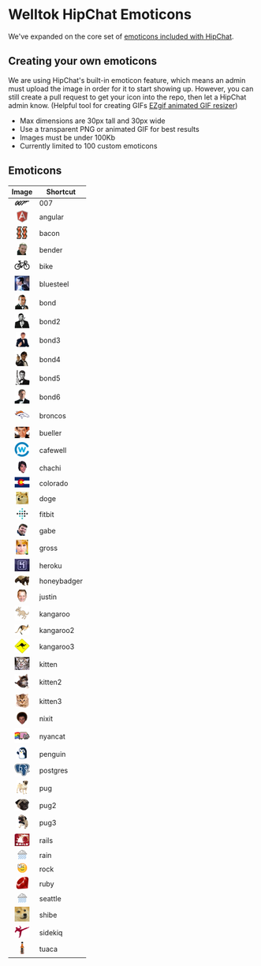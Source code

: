 # Welltok HipChat Emoticons

We've expanded on the core set of [emoticons included with HipChat](http://hipchat-emoticons.nyh.name).

## Creating your own emoticons

We are using HipChat's built-in emoticon feature, which means an admin must upload the image in order for it to start showing up. However, you can still create a pull request to get your icon into the repo, then let a HipChat admin know. (Helpful tool for creating GIFs [EZgif animated GIF resizer](http://ezgif.com/resize))

* Max dimensions are 30px tall and 30px wide
* Use a transparent PNG or animated GIF for best results
* Images must be under 100Kb
* Currently limited to 100 custom emoticons

## Emoticons

| Image                                     | Shortcut    |
| :-------------------------------------:   | ----------- |
| ![007](emoticons/007.png)                 | 007         |
| ![angular](emoticons/angular.png)         | angular     |
| ![bacon](emoticons/bacon.png)             | bacon       |
| ![bender](emoticons/bender.png)           | bender      |
| ![bike](emoticons/bike.png)               | bike        |
| ![bluesteel](emoticons/bluesteel.gif)     | bluesteel   |
| ![bond](emoticons/bond.png)               | bond        |
| ![bond2](emoticons/bond2.png)             | bond2       |
| ![bond3](emoticons/bond3.png)             | bond3       |
| ![bond4](emoticons/bond4.png)             | bond4       |
| ![bond5](emoticons/bond5.png)             | bond5       |
| ![bond6](emoticons/bond6.png)             | bond6       |
| ![broncos](emoticons/broncos.png)         | broncos     |
| ![bueller](emoticons/bueller.png)         | bueller     |
| ![cafewell](emoticons/cafewell.png)       | cafewell    |
| ![chachi](emoticons/chachi.png)           | chachi      |
| ![colorado](emoticons/colorado.png)       | colorado    |
| ![doge](emoticons/doge.png)               | doge        |
| ![fitbit](emoticons/fitbit.png)           | fitbit      |
| ![gabe](emoticons/gabe.png)               | gabe        |
| ![gross](emoticons/gross.gif)             | gross       |
| ![heroku](emoticons/heroku.png)           | heroku      |
| ![honeybadger](emoticons/honeybadger.png) | honeybadger |
| ![justin](emoticons/justin.png)           | justin      |
| ![kangaroo](emoticons/kangaroo.png)       | kangaroo    |
| ![kangaroo2](emoticons/kangaroo2.png)     | kangaroo2   |
| ![kangaroo3](emoticons/kangaroo3.png)     | kangaroo3   |
| ![kitten](emoticons/kitten.png)           | kitten      |
| ![kitten2](emoticons/kitten2.png)         | kitten2     |
| ![kitten3](emoticons/kitten3.png)         | kitten3     |
| ![nixit](emoticons/nixit.png)             | nixit       |
| ![nyancat](emoticons/nyancat.gif)         | nyancat     |
| ![penguin](emoticons/penguin.gif)         | penguin     |
| ![postgres](emoticons/postgres.png)       | postgres    |
| ![pug](emoticons/pug.png)                 | pug         |
| ![pug2](emoticons/pug2.png)               | pug2        |
| ![pug3](emoticons/pug3.png)               | pug3        |
| ![rails](emoticons/rails.png)             | rails       |
| ![rain](emoticons/rain.gif)               | rain        |
| ![rock](emoticons/rock.gif)               | rock        |
| ![ruby](emoticons/ruby.png)               | ruby        |
| ![seattle](emoticons/seattle.gif)         | seattle     |
| ![shibe](emoticons/shibe.gif)             | shibe       |
| ![sidekiq](emoticons/sidekiq.png)         | sidekiq     |
| ![tuaca](emoticons/tuaca.png)             | tuaca       |
